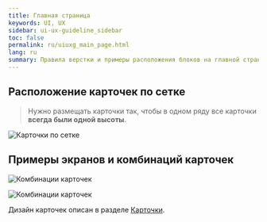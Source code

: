 ```yaml
---
title: Главная страница
keywords: UI, UX
sidebar: ui-ux-guideline_sidebar
toc: false
permalink: ru/uiuxg_main_page.html
lang: ru
summary: Правила верстки и примеры расположения блоков на главной странице.
---
```


## Расположение карточек по сетке

> Нужно размещать карточки так, чтобы в одном ряду все карточки **всегда были одной высоты**.

![Карточки по сетке](/images/pages/guides/ui-ux-guideline/uiuxg_main_page/1.png)

## Примеры экранов и комбинаций карточек

![Комбинации карточек](/images/pages/guides/ui-ux-guideline/uiuxg_main_page/2.png)

![Комбинации карточек](/images/pages/guides/ui-ux-guideline/uiuxg_main_page/3.png)

Дизайн карточек описан в разделе [Карточки](uiuxg_cards.ru.md).
